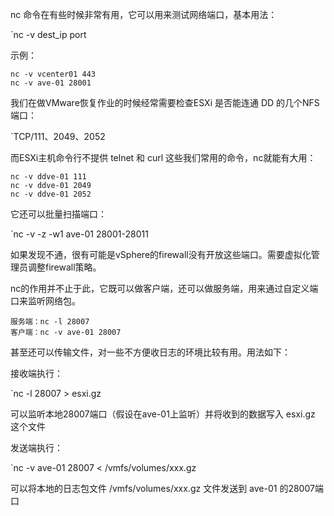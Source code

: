 nc 命令在有些时候非常有用，它可以用来测试网络端口，基本用法：

`nc -v dest_ip port

示例：
```
nc -v vcenter01 443
nc -v ave-01 28001
```


我们在做VMware恢复作业的时候经常需要检查ESXi 是否能连通 DD 的几个NFS端口：

`TCP/111、2049、2052

而ESXi主机命令行不提供 telnet 和 curl 这些我们常用的命令，nc就能有大用：
```
nc -v ddve-01 111
nc -v ddve-01 2049
nc -v ddve-01 2052
```

它还可以批量扫描端口：

`nc -v -z -w1 ave-01 28001-28011

如果发现不通，很有可能是vSphere的firewall没有开放这些端口。需要虚拟化管理员调整firewall策略。

nc的作用并不止于此，它既可以做客户端，还可以做服务端，用来通过自定义端口来监听网络包。

```
服务端：nc -l 28007
客户端：nc -v ave-01 28007
```

甚至还可以传输文件，对一些不方便收日志的环境比较有用。用法如下：

接收端执行：

`nc -l 28007 > esxi.gz

可以监听本地28007端口（假设在ave-01上监听）并将收到的数据写入 esxi.gz 这个文件

发送端执行：

`nc -v ave-01 28007 < /vmfs/volumes/xxx.gz

可以将本地的日志包文件 /vmfs/volumes/xxx.gz 文件发送到 ave-01 的28007端口